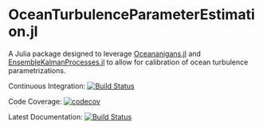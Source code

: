 # OceanTurbulenceParameterEstimation.jl

A Julia package designed to leverage [Oceananigans.jl](http://github.com/CliMA/Oceananigans.jl/) and [EnsembleKalmanProcesses.jl](https://github.com/CliMA/EnsembleKalmanProcesses.jl) to allow for calibration of ocean turbulence parametrizations.

Continuous Integration: [![Build Status](https://github.com/CliMA/OceanTurbulenceParameterEstimation.jl/workflows/CI/badge.svg)](https://github.com/CliMA/OceanTurbulenceParameterEstimation.jl/actions?query=workflow%3ACI+branch%3Amaster)

Code Coverage: [![codecov](https://codecov.io/gh/CliMA/OceanTurbulenceParameterEstimation.jl/branch/main/graph/badge.svg?token=cPeTALmiPU)](https://codecov.io/gh/CliMA/OceanTurbulenceParameterEstimation.jl)

Latest Documentation: [![Build Status](https://img.shields.io/badge/documentation-in%20development-orange)](https://clima.github.io/OceanTurbulenceParameterEstimation.jl/dev)
